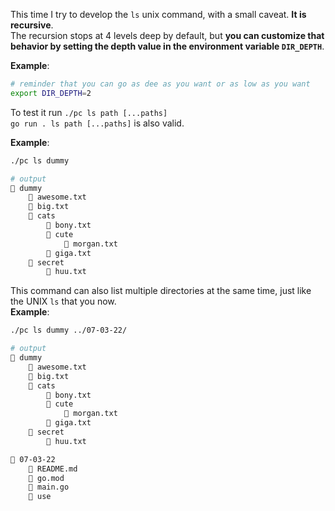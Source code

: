 This time I try to develop the `ls` unix command, with a small caveat. **It is recursive**.  
The recursion stops at 4 levels deep by default, but **you can customize that behavior by setting the depth value in the environment variable `DIR_DEPTH`**.

**Example**:
```bash
# reminder that you can go as dee as you want or as low as you want
export DIR_DEPTH=2
```

To test it run `./pc ls path [...paths]`  
`go run . ls path [...paths]` is also valid.

**Example**:
```bash
./pc ls dummy

# output
📂 dummy
    📄 awesome.txt
    📄 big.txt
    📂 cats
        📄 bony.txt
        📂 cute
            📄 morgan.txt
        📄 giga.txt
    📂 secret
        📄 huu.txt
```

This command can also list multiple directories at the same time, just like the UNIX `ls` that you now.  
**Example**:
```bash
./pc ls dummy ../07-03-22/

# output
📂 dummy
    📄 awesome.txt
    📄 big.txt
    📂 cats
        📄 bony.txt
        📂 cute
            📄 morgan.txt
        📄 giga.txt
    📂 secret
        📄 huu.txt

📂 07-03-22
    📄 README.md
    📄 go.mod
    📄 main.go
    📄 use
```
